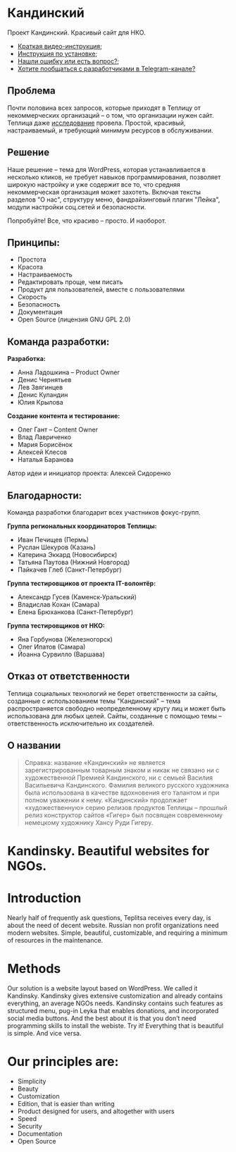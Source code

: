 # Кандинский
Проект Кандинский. Красивый сайт для НКО.
* [Краткая видео-инструкция](https://www.youtube.com/watch?v=aJ-vGgrvw_Q);
* [Инструкция по установке](https://github.com/Teplitsa/kandinsky/wiki); 
* [Нашли ошибку или есть вопрос?](https://github.com/Teplitsa/kandinsky/issues);
* [Хотите пообщаться с разработчиками в Telegram-канале?](https://t.me/joinchat/AAAAAENN3prSrvAs7KwWrg)

## Проблема 
Почти половина всех запросов, которые приходят в Теплицу от некоммерческих организаций – о том, что организации нужен сайт. Теплица даже [исследование](https://te-st.ru/2017/09/18/kandinsky-research/) провела. Простой, красивый, настраиваемый, и требующий минимум ресурсов в обслуживании. 

## Решение
Наше решение – тема для WordPress, которая устанавливается в несколько кликов, не требует навыков программирования, позволяет широкую настройку и уже содержит все то, что средняя некоммерческая организация может захотеть. Включая тексты разделов "О нас", структуру меню, фандрайзинговый плагин "Лейка", модули настройки соц.сетей и безопасности. 

Попробуйте! Все, что красиво – просто. И наоборот. 

## Принципы: 
- Простота
- Красота
- Настраиваемость
- Редактировать проще, чем писать
- Продукт для пользователей, вместе с пользователями
- Скорость
- Безопасность
- Документация
- Open Source (лицензия GNU GPL 2.0)

## Команда разработки: 

**Разработка:**  
* Анна Ладошкина – Product Owner
* Денис Чернятьев
* Лев Звягинцев
* Денис Куландин
* Юлия Крылова

**Создание контента и тестирование:**
* Олег Гант – Content Owner
* Влад Лавриченко
* Мария Борисёнок
* Алексей Клесов
* Наталья Баранова

Автор идеи и инициатор проекта: Алексей Сидоренко

## Благодарности: 
Команда разработки благодарит всех участников фокус-групп. 

**Группа региональных координаторов Теплицы:**
* Иван Печищев (Пермь)
* Руслан Шекуров (Казань)
* Катерина Эккард (Новосибирск)
* Татьяна Паутова (Нижний Новгород)
* Пайкачев Глеб (Санкт-Петербург)
    
**Группа тестировщиков от проекта IT-волонтёр:**
* Александр Гусев (Каменск-Уральский)
* Владислав Кохан (Самара)
* Елена Брюханкова (Санкт-Петербург)
    
**Группа тестировщиков от НКО:**
* Яна Горбунова (Железногорск)
* Олег Ипатов (Самара)
* Йоанна Сурвилло (Варшава)

## Отказ от ответственности
  
Теплица социальных технологий не берет ответственности за сайты, созданные с использованием темы "Кандинский" – тема распространяется свободно неопределенному кругу лиц и может быть использована для любых целей. Сайты, созданные с помощью темы – ответственность исключительно их создателей. 

## О названии

> Справка: название «Кандинский» не является зарегистрированным товарным знаком и никак не связано ни с художественной Премией Кандинского, ни с семьей Василия Васильевича Кандинского. Фамилия великого русского художника была использована в качестве вдохновения его талантом и при полном уважении к нему. «Кандинский» продолжает «художественную» серию релизов продуктов Теплицы – прошлый релиз конструктор сайтов «Гигер» был посвящен современному немецкому художнику Хансу Руди Гигеру.

# Kandinsky. Beautiful websites for NGOs.
 
# Introduction
Nearly half of frequently ask questions, Teplitsa receives every day, is about the need of decent website. Russian non profit organizations need modern websites. Simple, beautiful, customizable, and requiring a minimum of resources in the maintenance.
 
# Methods
Our solution is a website layout based on WordPress. We called it Kandinsky. Kandinsky gives extensive customization and already contains everything, an average NGOs needs. Kandinsky contains such features as structured menu, pug-in Leyka that enables donations, and incorporated social media buttons. And the best about it is that you don’t need programming skills to install the webiste. Try it! Everything that is beautiful is simple. And vice versa.
 
# Our principles are:
- Simplicity
- Beauty
- Customization
- Edition, that is easier than writing
- Product designed for users, and altogether with users
- Speed
- Security
- Documentation
- Open Source
